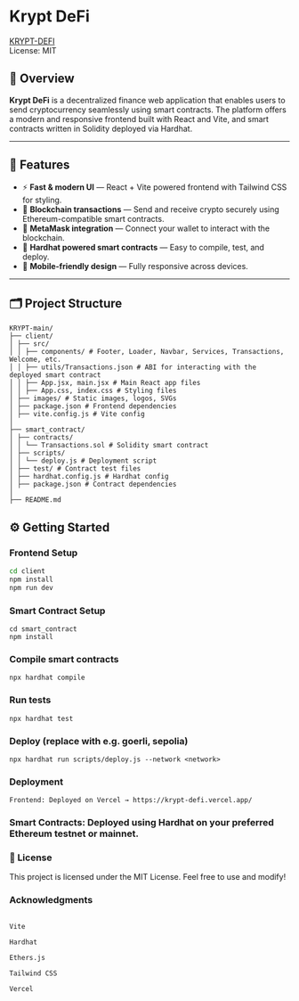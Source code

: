 
# Krypt DeFi

[KRYPT-DEFI](https://krypt-defi.vercel.app/)  
License: MIT

## 🚀 Overview

**Krypt DeFi** is a decentralized finance web application that enables users to send cryptocurrency seamlessly using smart contracts. The platform offers a modern and responsive frontend built with React and Vite, and smart contracts written in Solidity deployed via Hardhat.

---

## 🌟 Features

- ⚡ **Fast & modern UI** — React + Vite powered frontend with Tailwind CSS for styling.
- 🔐 **Blockchain transactions** — Send and receive crypto securely using Ethereum-compatible smart contracts.
- 💼 **MetaMask integration** — Connect your wallet to interact with the blockchain.
- 📝 **Hardhat powered smart contracts** — Easy to compile, test, and deploy.
- 📱 **Mobile-friendly design** — Fully responsive across devices.

---

## 🗂️ Project Structure

```
KRYPT-main/
├── client/
│ ├── src/
│ │ ├── components/ # Footer, Loader, Navbar, Services, Transactions, Welcome, etc.
│ │ ├── utils/Transactions.json # ABI for interacting with the deployed smart contract
│ │ ├── App.jsx, main.jsx # Main React app files
│ │ ├── App.css, index.css # Styling files
│ ├── images/ # Static images, logos, SVGs
│ ├── package.json # Frontend dependencies
│ ├── vite.config.js # Vite config
│
├── smart_contract/
│ ├── contracts/
│ │ └── Transactions.sol # Solidity smart contract
│ ├── scripts/
│ │ └── deploy.js # Deployment script
│ ├── test/ # Contract test files
│ ├── hardhat.config.js # Hardhat config
│ ├── package.json # Contract dependencies
│
├── README.md
 ```

 ## ⚙️ Getting Started

### Frontend Setup

```bash
cd client
npm install
npm run dev 
```
### Smart Contract Setup
```
cd smart_contract
npm install
```

### Compile smart contracts
```npx hardhat compile```

### Run tests
```npx hardhat test```

### Deploy (replace <network> with e.g. goerli, sepolia)
```npx hardhat run scripts/deploy.js --network <network>```

### Deployment
```Frontend: Deployed on Vercel → https://krypt-defi.vercel.app/```


### Smart Contracts: Deployed using Hardhat on your preferred Ethereum testnet or mainnet.

### 📄 License
This project is licensed under the MIT License.
Feel free to use and modify!

### Acknowledgments
```React

Vite

Hardhat

Ethers.js

Tailwind CSS

Vercel
```